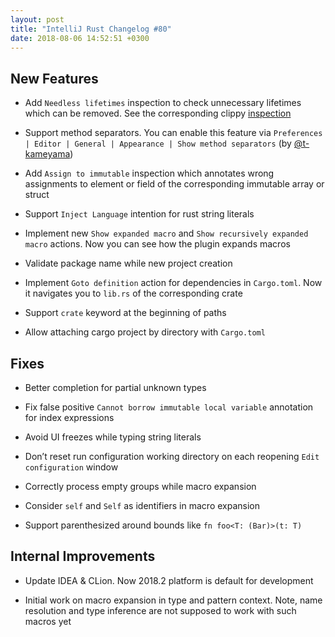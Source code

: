 ```yaml
---
layout: post
title: "IntelliJ Rust Changelog #80"
date: 2018-08-06 14:52:51 +0300
---
```



## New Features

* Add `Needless lifetimes` inspection to check unnecessary lifetimes which can be removed. 
See the corresponding clippy [inspection](https://github.com/rust-lang-nursery/rust-clippy/wiki#needless_lifetimes)

* Support method separators. You can enable this feature 
via  `Preferences | Editor | General | Appearance | Show method separators` (by [@t-kameyama])

* Add `Assign to immutable` inspection 
which annotates wrong assignments to element or field of the corresponding immutable array or struct

* Support `Inject Language` intention for rust string literals

* Implement new `Show expanded macro` and `Show recursively expanded macro` actions. 
Now you can see how the plugin expands macros

* Validate package name while new project creation

* Implement `Goto definition` action for dependencies in `Cargo.toml`. 
Now it navigates you to `lib.rs` of the corresponding crate

* Support `crate` keyword at the beginning of paths

* Allow attaching cargo project by directory with `Cargo.toml`


## Fixes

* Better completion for partial unknown types

* Fix false positive `Cannot borrow immutable local variable` annotation for index expressions 

* Avoid UI freezes while typing string literals

* Don’t reset run configuration working directory on each reopening `Edit configuration` window

* Correctly process empty groups while macro expansion

* Consider `self` and `Self` as identifiers in macro expansion

* Support parenthesized around bounds like `fn foo<T: (Bar)>(t: T)`


## Internal Improvements

* Update IDEA & CLion. Now 2018.2 platform is default for development

* Initial work on macro expansion in type and pattern context. 
Note, name resolution and type inference are not supposed to work with such macros yet




[@t-kameyama]: https://github.com/t-kameyama
